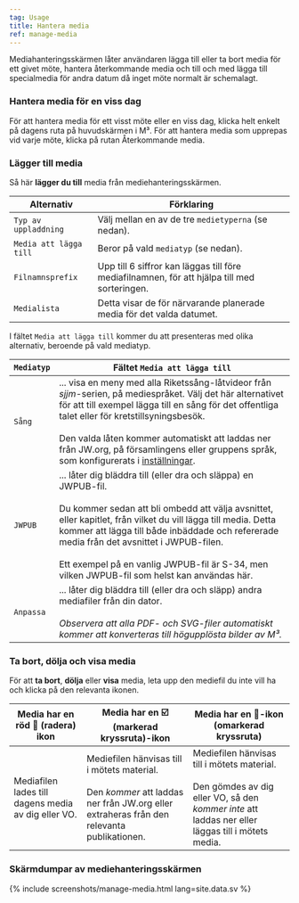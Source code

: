 ```yaml
---
tag: Usage
title: Hantera media
ref: manage-media
---
```


Mediahanteringsskärmen låter användaren lägga till eller ta bort media för ett givet möte, hantera återkommande media och till och med lägga till specialmedia för andra datum då inget möte normalt är schemalagt.

### Hantera media för en viss dag

För att hantera media för ett visst möte eller en viss dag, klicka helt enkelt på dagens ruta på huvudskärmen i M³. För att hantera media som upprepas vid varje möte, klicka på rutan Återkommande media.

### Lägger till media

Så här **lägger du till** media från mediehanteringsskärmen.

| Alternativ           | Förklaring                                         |
| ---------------- | --------------------------------------------------- |
| `Typ av uppladdning` | Välj mellan en av de tre `medietyperna` (se nedan). |
| `Media att lägga till`   | Beror på vald `mediatyp` (se nedan).       |
| `Filnamnsprefix` | Upp till 6 siffror kan läggas till före mediafilnamnen, för att hjälpa till med sorteringen. |
| `Medialista` | Detta visar de för närvarande planerade media för det valda datumet. |

I fältet `Media att lägga till` kommer du att presenteras med olika alternativ, beroende på vald mediatyp.

| `Mediatyp` | Fältet `Media att lägga till` |
| ------------ | ------------------------ |
| `Sång` | ... visa en meny med alla Riketssång-låtvideor från _sjjm_-serien, på mediespråket. Välj det här alternativet för att till exempel lägga till en sång för det offentliga talet eller för kretstillsyningsbesök. <br><br> Den valda låten kommer automatiskt att laddas ner från JW.org, på församlingens eller gruppens språk, som konfigurerats i [inställningar]({{page.lang}}/#configuration). |
| `JWPUB` | ... låter dig bläddra till (eller dra och släppa) en JWPUB-fil. <br><br> Du kommer sedan att bli ombedd att välja avsnittet, eller kapitlet, från vilket du vill lägga till media. Detta kommer att lägga till både inbäddade och refererade media från det avsnittet i JWPUB-filen. <br><br> Ett exempel på en vanlig JWPUB-fil är S-34, men vilken JWPUB-fil som helst kan användas här. |
| `Anpassa` | ... låter dig bläddra till (eller dra och släpp) andra mediafiler från din dator. <br><br> _Observera att alla PDF- och SVG-filer automatiskt kommer att konverteras till högupplösta bilder av M³._ |

### Ta bort, dölja och visa media

För att **ta bort**, **dölja** eller **visa** media, leta upp den mediefil du inte vill ha och klicka på den relevanta ikonen.

| Media har en röd 🥥 (radera) ikon | Media har en ☑️ (markerad kryssruta)-ikon | Media har en 🔲-ikon (omarkerad kryssruta) |
| ---------------------- | --------------------------- | ------------------------------ |
| Mediafilen lades till dagens media av dig eller VO. | Mediefilen hänvisas till i mötets material. <br><br> Den _kommer_ att laddas ner från JW.org eller extraheras från den relevanta publikationen. | Mediefilen hänvisas till i mötets material. <br><br> Den gömdes av dig eller VO, så den _kommer inte_ att laddas ner eller läggas till i mötets media. |

### Skärmdumpar av mediehanteringsskärmen

{% include screenshots/manage-media.html lang=site.data.sv %}
